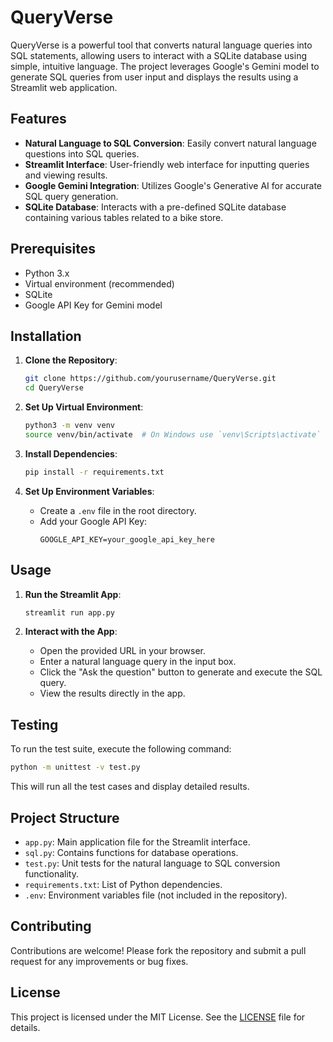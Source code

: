 # QueryVerse

QueryVerse is a powerful tool that converts natural language queries into SQL statements, allowing users to interact with a SQLite database using simple, intuitive language. The project leverages Google's Gemini model to generate SQL queries from user input and displays the results using a Streamlit web application.

## Features

- **Natural Language to SQL Conversion**: Easily convert natural language questions into SQL queries.
- **Streamlit Interface**: User-friendly web interface for inputting queries and viewing results.
- **Google Gemini Integration**: Utilizes Google's Generative AI for accurate SQL query generation.
- **SQLite Database**: Interacts with a pre-defined SQLite database containing various tables related to a bike store.

## Prerequisites

- Python 3.x
- Virtual environment (recommended)
- SQLite
- Google API Key for Gemini model

## Installation

1. **Clone the Repository**:
   ```bash
   git clone https://github.com/yourusername/QueryVerse.git
   cd QueryVerse
   ```

2. **Set Up Virtual Environment**:
   ```bash
   python3 -m venv venv
   source venv/bin/activate  # On Windows use `venv\Scripts\activate`
   ```

3. **Install Dependencies**:
   ```bash
   pip install -r requirements.txt
   ```

4. **Set Up Environment Variables**:
   - Create a `.env` file in the root directory.
   - Add your Google API Key:
     ```
     GOOGLE_API_KEY=your_google_api_key_here
     ```

## Usage

1. **Run the Streamlit App**:
   ```bash
   streamlit run app.py
   ```

2. **Interact with the App**:
   - Open the provided URL in your browser.
   - Enter a natural language query in the input box.
   - Click the "Ask the question" button to generate and execute the SQL query.
   - View the results directly in the app.

## Testing

To run the test suite, execute the following command:

```bash
python -m unittest -v test.py
```

This will run all the test cases and display detailed results.

## Project Structure

- `app.py`: Main application file for the Streamlit interface.
- `sql.py`: Contains functions for database operations.
- `test.py`: Unit tests for the natural language to SQL conversion functionality.
- `requirements.txt`: List of Python dependencies.
- `.env`: Environment variables file (not included in the repository).

## Contributing

Contributions are welcome! Please fork the repository and submit a pull request for any improvements or bug fixes.

## License

This project is licensed under the MIT License. See the [LICENSE](LICENSE) file for details.
